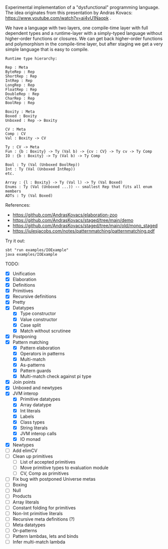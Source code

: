Experimental implementation of a "dysfunctional" programming language.
The idea originates from this presentation by Andras Kovacs: https://www.youtube.com/watch?v=ai4vU1Naopk .

We have a language with two layers, one compile-time layer with full dependent types and a runtime-layer with a simply-typed language without higher-order functions or closures. We can get back higher-order functions and polymorphism in the compile-time layer, but after staging we get a very simple language that is easy to compile.

```
Runtime type hierarchy:

Rep : Meta
ByteRep : Rep
ShortRep : Rep
IntRep : Rep
LongRep : Rep
FloatRep : Rep
DoubleRep : Rep
CharRep : Rep
BoolRep : Rep

Boxity : Meta
Boxed : Boxity
Unboxed : Rep -> Boxity

CV : Meta
Comp : CV
Val : Boxity -> CV

Ty : CV -> Meta
Fun : {b : Boxity} -> Ty (Val b) -> {cv : CV} -> Ty cv -> Ty Comp
IO : {b : Boxity} -> Ty (Val b) -> Ty Comp

Bool : Ty (Val (Unboxed BoolRep))
Int : Ty (Val (Unboxed IntRep))
etc.

Array : {l : Boxity} -> Ty (Val l) -> Ty (Val Boxed)
Enums : Ty (Val (Unboxed ...)) -- smallest Rep that fits all enum members
ADTs : Ty (Val Boxed)
```

References:
- https://github.com/AndrasKovacs/elaboration-zoo
- https://github.com/AndrasKovacs/staged/tree/main/demo
- https://github.com/AndrasKovacs/staged/tree/main/old/mono_staged
- https://julesjacobs.com/notes/patternmatching/patternmatching.pdf

Try it out:
```
sbt "run examples/IOExample"
java examples/IOExample
```

TODO:
- [x] Unification
- [x] Elaboration
- [x] Definitions
- [x] Primitives
- [x] Recursive definitions
- [x] Pretty
- [x] Datatypes
  - [x] Type constructor
  - [x] Value constructor
  - [x] Case split
  - [x] Match without scrutinee
- [x] Postponing
- [x] Pattern matching
  - [x] Pattern elaboration
  - [x] Operators in patterns
  - [x] Multi-match
  - [x] As-patterns
  - [x] Pattern guards
  - [x] Multi-match check against pi type
- [x] Join points
- [x] Unboxed and newtypes
- [x] JVM interop
  - [x] Primitive datatypes
  - [x] Array datatype
  - [x] Int literals
  - [x] Labels
  - [x] Class types
  - [x] String literals
  - [x] JVM interop calls
  - [x] IO monad
- [x] Newtypes
- [ ] Add elimCV
- [ ] Clean up primitives
  - [ ] List of accepted primitives
  - [ ] Move primitive types to evaluation module
  - [ ] CV, Comp as primitives
- [ ] Fix bug with postponed Universe metas
- [ ] Boxing
- [ ] Null
- [ ] Products
- [ ] Array literals
- [ ] Constant folding for primitives
- [ ] Non-Int primitive literals
- [ ] Recursive meta definitions (?)
- [ ] Meta datatypes
- [ ] Or-patterns
- [ ] Pattern lambdas, lets and binds
- [ ] Infer multi-match lambda
